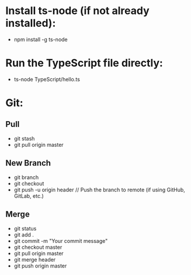 # Install ts-node (if not already installed):
- npm install -g ts-node

# Run the TypeScript file directly:
- ts-node TypeScript/hello.ts

# Git:

## Pull
- git stash
- git pull origin master

## New Branch
- git branch
- git checkout <branch Name = header>
- git push -u origin header // Push the branch to remote (if using GitHub, GitLab, etc.)

## Merge
- git status
- git add .
- git commit -m "Your commit message"
- git checkout master
- git pull origin master
- git merge header
- git push origin master
